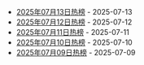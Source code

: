 * [2025年07月13日热榜](https://product-daily.haha.ai/posts/20250713) - 2025-07-13
* [2025年07月12日热榜](https://product-daily.haha.ai/posts/20250712) - 2025-07-12
* [2025年07月11日热榜](https://product-daily.haha.ai/posts/20250711) - 2025-07-11
* [2025年07月10日热榜](https://product-daily.haha.ai/posts/20250710) - 2025-07-10
* [2025年07月09日热榜](https://product-daily.haha.ai/posts/20250709) - 2025-07-09
